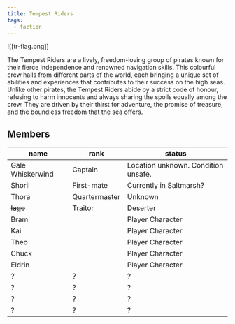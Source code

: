 ```yaml
---
title: Tempest Riders
tags:
  - faction
---
```

![[tr-flag.png]]

The Tempest Riders are a lively, freedom-loving group of pirates known for their fierce independence and renowned navigation skills. This colourful crew hails from different parts of the world, each bringing a unique set of abilities and experiences that contributes to their success on the high seas. Unlike other pirates, the Tempest Riders abide by a strict code of honour, refusing to harm innocents and always sharing the spoils equally among the crew. They are driven by their thirst for adventure, the promise of treasure, and the boundless freedom that the sea offers.


## Members
| name             | rank          | status                              |
| ---------------- | ------------- | ----------------------------------- |
| Gale Whiskerwind | Captain       | Location unknown. Condition unsafe. |
| Shoril           | First-mate    | Currently in Saltmarsh?             |
| Thora            | Quartermaster | Unknown                             |
| <s>Iago</s>      | Traitor       | Deserter                            |
| Bram             |               | Player Character                    |
| Kai              |               | Player Character                    |
| Theo             |               | Player Character                    |
| Chuck            |               | Player Character                    |
| Eldrin           |               | Player Character                    |
| ?                | ?             | ?                                   |
| ?                | ?             | ?                                   |
| ?                | ?             | ?                                   |
| ?                | ?             | ?                                   |